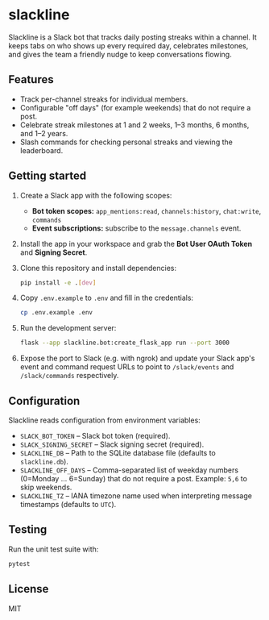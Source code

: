 # slackline

Slackline is a Slack bot that tracks daily posting streaks within a channel. It keeps tabs on who shows up every required day, celebrates milestones, and gives the team a friendly nudge to keep conversations flowing.

## Features

- Track per-channel streaks for individual members.
- Configurable "off days" (for example weekends) that do not require a post.
- Celebrate streak milestones at 1 and 2 weeks, 1–3 months, 6 months, and 1–2 years.
- Slash commands for checking personal streaks and viewing the leaderboard.

## Getting started

1. Create a Slack app with the following scopes:
   - **Bot token scopes:** `app_mentions:read`, `channels:history`, `chat:write`, `commands`
   - **Event subscriptions:** subscribe to the `message.channels` event.
2. Install the app in your workspace and grab the **Bot User OAuth Token** and **Signing Secret**.
3. Clone this repository and install dependencies:

   ```bash
   pip install -e .[dev]
   ```

4. Copy `.env.example` to `.env` and fill in the credentials:

   ```bash
   cp .env.example .env
   ```

5. Run the development server:

   ```bash
   flask --app slackline.bot:create_flask_app run --port 3000
   ```

6. Expose the port to Slack (e.g. with ngrok) and update your Slack app's event and command request URLs to point to `/slack/events` and `/slack/commands` respectively.

## Configuration

Slackline reads configuration from environment variables:

- `SLACK_BOT_TOKEN` – Slack bot token (required).
- `SLACK_SIGNING_SECRET` – Slack signing secret (required).
- `SLACKLINE_DB` – Path to the SQLite database file (defaults to `slackline.db`).
- `SLACKLINE_OFF_DAYS` – Comma-separated list of weekday numbers (0=Monday … 6=Sunday) that do not require a post. Example: `5,6` to skip weekends.
- `SLACKLINE_TZ` – IANA timezone name used when interpreting message timestamps (defaults to `UTC`).

## Testing

Run the unit test suite with:

```bash
pytest
```

## License

MIT
